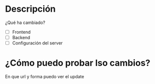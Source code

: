 # Descripción

¿Qué ha cambiado?

- [ ] Frontend
- [ ] Backend
- [ ] Configuración del server

# ¿Cómo puedo probar lso cambios?
En que url y forma puedo ver el update
